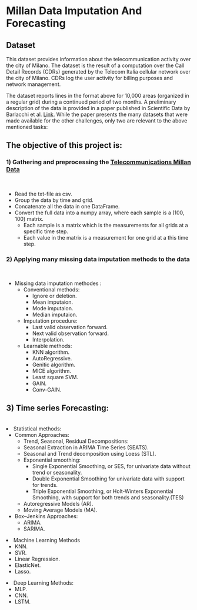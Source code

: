 <h1>Millan Data Imputation And Forecasting</h1>

<h2> Dataset</h2>

This dataset provides information about the telecommunication activity over the city of Milano. The dataset is the result of a computation over the Call Detail Records (CDRs) generated by the Telecom Italia cellular network over the city of Milano. CDRs log the user activity for billing purposes and network management.

The dataset reports lines in the format above for 10,000 areas (organized in a regular grid) during a continued period of two months.
A preliminary description of the data is provided in a paper published in Scientific Data by Barlacchi et al. [Link](https://www.nature.com/articles/sdata201555). While the paper presents the many datasets that were made available for the other challenges, only two are relevant to the above mentioned tasks:

<h2>The objective of this project is:</h2>
  <h3>1) Gathering and preprocessing the <a href="https://dataverse.harvard.edu/dataset.xhtml?persistentId=doi:10.7910/DVN/EGZHFV">Telecommunications Millan Data</a></h3><br>
    <ul>
      <li> Read the txt-file as csv.
      <li> Group the data by time and grid.
      <li> Concatenate all the data in one DataFrame.
      <li> Convert the full data into a numpy array, where each sample is a (100, 100) matrix.
        <ul>
          <li> Each sample is a matrix which is the measurements for all grids at a specific time step.
          <li> Each value in the matrix is a measurement for one grid at a this time step.
        </ul>
    </ul>
  <h3>2) Applying many missing data imputation methods to the data</h3><br>
  <ul>
    <li> Missing data imputation methodes :
      <ul>
      <li> Conventional methods:
        <ul>
          <li> Ignore or deletion.
          <li> Mean imputaion.
          <li> Mode imputaion.
          <li> Median imputaion.
        </ul>
      <li> Imputation procedure:
        <ul>
          <li> Last valid observation forward.
          <li> Next valid observation forward.
          <li> Interpolation.
        </ul>
      <li> Learnable methods:
        <ul>
          <li> KNN algorithm.
          <li> AutoRegressive.
          <li> Genitic algorithm.
          <li> MICE algorithm.
          <li> Least square SVM.
          <li> GAIN.
          <li> Conv-GAIN.
        </ul>
      </ul>
    </ul>
  <h2>3) Time series Forecasting: </h2><br>
    <li> Statistical methods:
      <ul>
        <li> Common Approaches:
          <ul>
          <li>Trend, Seasonal, Residual Decompositions:
          <li> Seasonal Extraction in ARIMA Time Series (SEATS).
          <li> Seasonal and Trend decomposition using Loess (STL). 
          <li> Exponential smoothing:
            <ul>
              <li> Single Exponential Smoothing, or SES, for univariate data without trend or seasonality.
              <li> Double Exponential Smoothing for univariate data with support for trends.
              <li> Triple Exponential Smoothing, or Holt-Winters Exponential Smoothing, with support for both trends and seasonality.(TES)
            </ul>
          <li> Autoregressive Models (AR).
          <li> Moving Average Models (MA).
          </ul>
      <li> Box–Jenkins Approaches: 
        <ul>
          <li> ARIMA.
          <li> SARIMA.
        </ul>
    </ul>
    <li> Machine Learning Methods
      <ul>
        <li> KNN.
        <li> SVR.
        <li> Linear Regression.
        <li> ElasticNet.
        <li> Lasso.
      </ul>
    <li> Deep Learning Methods:
      <ul>
        <li> MLP.
        <li> CNN.
        <li> LSTM.
      </ul>
      </ul>
